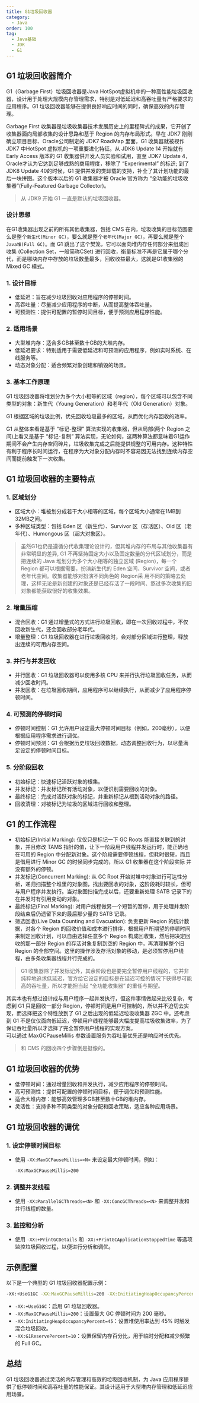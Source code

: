 ```yaml
---
title: G1垃圾回收器
category:
  - Java
order: 100
tag:
  - Java基础
  - JDK
  - G1
---
```


## G1 垃圾回收器简介
G1（Garbage First）垃圾回收器是Java HotSpot虚拟机中的一种高性能垃圾回收器，设计用于处理大规模内存管理需求，特别是对低延迟和高吞吐量有严格要求的应用程序。G1 垃圾回收器能够在提供良好响应时间的同时，确保高效的内存管理。

Garbage First 收集器是垃圾收集器技术发展历史上的里程碑式的成果，它开创了收集器面向局部收集的设计思路和基于 Region 的内存布局形式。早在 JDK7 刚刚确立项目目标、Oracle公司制定的 JDK7 RoadMap 里面，G1 收集器就被视作 JDK7 中HotSpot 虚拟机的一项重要进化特征。从 JDK6 Update 14 开始就有 Early Access 版本的 G1 收集器供开发人员实验和试用，直至 JDK7 Update 4，Oracle才认为它达到足够成熟的商用程度，移除了 “Experimental” 的标识; 到了 JDK8 Update 40的时候，G1 提供并发的类卸载的支持，补全了其计划功能的最后一块拼图。这个版本以后的 G1 收集器才被 Oracle 官方称为 “全功能的垃圾收集器”(Fully-Featured Garbage Collector)。
> 从 JDK9 开始 G1 一直是默认的垃圾回收器。

### 设计思想
在G1收集器出现之前的所有其他收集器，包括 CMS 在内，垃圾收集的目标范围要么是整个`新生代(Minor GC)`，要么就是整个`老年代(Major GC)`，再要么就是整个 `Java堆(Full GC)`。而 G1 跳出了这个樊笼，它可以面向堆内存任何部分来组成回收集 (Collection Set，一般简称CSet) 进行回收，衡量标准不再是它属于哪个分代，而是哪块内存中存放的垃圾数量最多，回收收益最大，这就是G1收集器的 Mixed GC 模式。
### 1. 设计目标
- 低延迟：旨在减少垃圾回收对应用程序的停顿时间。
- 高吞吐量：尽量减少应用程序的中断，从而提高整体吞吐量。
- 可预测性：提供可配置的暂停时间目标，便于预测应用程序性能。

### 2. 适用场景
- 大型堆内存：适合多GB甚至数十GB的大堆内存。
- 低延迟要求：特别适用于需要低延迟和可预测的应用程序，例如实时系统、在线服务等。
- 动态对象分配：适合频繁对象创建和销毁的场景。

### 3. 基本工作原理
G1 垃圾回收器将堆划分为多个大小相等的区域（region），每个区域可以包含不同类型的对象：新生代（Young Generation）和老年代（Old Generation）对象。    

G1 根据区域的垃圾比例，优先回收垃圾最多的区域，从而优化内存回收的效率。  

G1 从整体来看是基于 “标记-整理” 算法实现的收集器，但从局部(两个 Region 之间)上看又是基于 “标记-复制” 算法实现，无论如何，这两种算法都意味着G1运作期间不会产生内存空间碎片，垃圾收集完成之后能提供规整的可用内存。这种特性有利于程序长时间运行，在程序为大对象分配内存时不容易因无法找到连续内存空间而提前触发下一次收集。  

## G1 垃圾回收器的主要特点

### 1. 区域划分
- 区域大小：堆被划分成若干大小相等的区域，每个区域大小通常在1MB到32MB之间。
- 多种区域类型：包括 Eden 区（新生代）、Survivor 区（存活区）、Old 区（老年代）、Humongous 区（超大对象区）。

> 虽然G1也仍是遵循分代收集理论设计的，但其堆内存的布局与其他收集器有非常明显的差异, G1 不再坚持固定大小以及固定数量的分代区域划分，而是把连续的 Java 堆划分为多个大小相等的独立区域 (Region)，每一个 Region 都可以根据需要，扮演新生代的 Eden 空间、Survivor 空间，或者老年代空间。收集器能够对扮演不同角色的 Region采 用不同的策略去处理，这样无论是新创建的对象还是已经存活了一段时间、熬过多次收集的旧对象都能获取很好的收集效果。  

### 2. 增量压缩
- 混合回收：G1 通过增量式的方式进行垃圾回收，即在一次回收过程中，不仅回收新生代，还会回收部分老年代。
- 增量整理：G1 垃圾回收器在进行垃圾回收时，会对部分区域进行整理，释放出连续的可用内存空间。

### 3. 并行与并发回收
- 并行回收：G1 垃圾回收器可以使用多核 CPU 来并行执行垃圾回收任务，从而减少回收时间。
- 并发回收：在垃圾回收期间，应用程序可以继续执行，从而减少了应用程序停顿时间。

### 4. 可预测的停顿时间
- 停顿时间控制：G1 允许用户设定最大停顿时间目标（例如，200毫秒），以便根据应用程序需求进行调优。
- 停顿时间预测：G1 会根据历史垃圾回收数据，动态调整回收行为，以尽量满足设定的停顿时间目标。

### 5. 分阶段回收
- 初始标记：快速标记活跃对象的根集。
- 并发标记：并发标记所有活动对象，以便识别需要回收的对象。
- 最终标记：完成对活跃对象的标记，并重新标记从根到活动对象的路径。
- 回收清理：对被标记为垃圾的区域进行回收和整理。

## G1 的工作流程

- 初始标记(Initial Marking): 仅仅只是标记一下 GC Roots 能直接关联到的对象，并且修改 TAMS 指针的值，让下一阶段用户线程并发运行时，能正确地在可用的 Region 中分配新对象。这个阶段需要停顿线程，但耗时很短，而且是借用进行 Minor GC 的时候同步完成的，所以 G1 收集器在这个阶段实际 并没有额外的停顿。
- 并发标记(Concurrent Marking): 从 GC Root 开始对堆中对象进行可达性分析，递归扫描整个堆里的对象图，找出要回收的对象，这阶段耗时较长，但可与用户程序并发执行。当对象图扫描完成以后，还要重新处理 SATB 记录下的在并发时有引用变动的对象。
- 最终标记(Final Marking): 对用户线程做另一个短暂的暂停，用于处理并发阶段结束后仍遗留下来的最后那少量的 SATB 记录。
- 筛选回收(Live Data Counting and Evacuation): 负责更新 Region 的统计数据，对各个 Region 的回收价值和成本进行排序，根据用户所期望的停顿时间来制定回收计划，可以自由选择任意多个 Region 构成回收集，然后把决定回收的那一部分 Region 的存活对象复制到空的 Region 中，再清理掉整个旧 Region 的全部空间。这里的操作涉及存活对象的移动，是必须暂停用户线程，由多条收集器线程并行完成的。

> G1 收集器除了并发标记外，其余阶段也是要完全暂停用户线程的，它并非纯粹地追求低延迟，官方给它设定的目标是在延迟可控的情况下获得尽可能高的吞吐量，所以才能担当起 “全功能收集器” 的重任与期望。  

其实本也有想过设计成与用户程序一起并发执行，但这件事情做起来比较复杂，考虑到 G1 只是回收一部分 Region，停顿时间是用户可控制的，所以并不迫切去实现，而选择把这个特性放到了 G1 之后出现的低延迟垃圾收集器 ZGC 中。还考虑到 G1 不是仅仅面向低延迟，停顿用户线程能够最大幅度提高垃圾收集效率，为了保证吞吐量所以才选择了完全暂停用户线程的实现方案。  
可以通过 MaxGCPauseMillis 参数设置服务为吞吐量优先还是响应时长优先。  

> 和 CMS 的回收四个步骤倒是挺像的。

## G1 垃圾回收器的优势

- 低停顿时间：通过增量回收和并发执行，减少应用程序的停顿时间。
- 高可预测性：提供可配置的停顿时间目标，便于调优和预测性能。
- 适合大堆内存：能够高效管理多GB甚至数十GB的堆内存。
- 灵活性：支持多种不同类型的对象分配和回收策略，适应各种应用场景。

## G1 垃圾回收器的调优

### 1. 设定停顿时间目标
- 使用 `-XX:MaxGCPauseMillis=<N>` 来设定最大停顿时间，例如：
  ```bash
  -XX:MaxGCPauseMillis=200
  ```

### 2. 调整并发线程
- 使用 `-XX:ParallelGCThreads=<N>` 和 `-XX:ConcGCThreads=<N>` 来调整并发和并行线程的数量。

### 3. 监控和分析
- 使用 `-XX:+PrintGCDetails` 和 `-XX:+PrintGCApplicationStoppedTime` 等选项监控垃圾回收过程，以便进行分析和调优。

## 示例配置

以下是一个典型的 G1 垃圾回收器配置示例：
```bash
-XX:+UseG1GC -XX:MaxGCPauseMillis=200 -XX:InitiatingHeapOccupancyPercent=45 -XX:G1ReservePercent=10
```

- `-XX:+UseG1GC`：启用 G1 垃圾回收器。
- `-XX:MaxGCPauseMillis=200`：设置最大 GC 停顿时间为 200 毫秒。
- `-XX:InitiatingHeapOccupancyPercent=45`：设置堆使用率达到 45% 时触发混合垃圾回收。
- `-XX:G1ReservePercent=10`：设置保留内存百分比，用于临时分配和减少频繁的 Full GC。

## 总结
G1 垃圾回收器通过灵活的内存管理和高效的垃圾回收机制，为 Java 应用程序提供了低停顿时间和高吞吐量的性能保证。其设计适用于大型堆内存管理和低延迟应用场景。